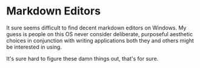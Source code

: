 # Markdown Editors

It sure seems difficult to find decent markdown editors on Windows. My guess is people on this OS never consider deliberate, purposeful aesthetic choices in conjunction with writing applications both they and others might be interested in using.

It's sure hard to figure these damn things out, that's for sure.
